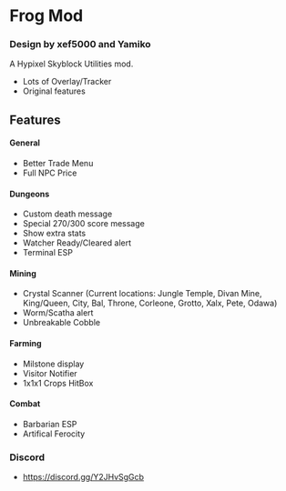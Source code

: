 # Frog Mod
### Design by xef5000 and Yamiko


A Hypixel Skyblock Utilities mod.

- Lots of Overlay/Tracker
- Original features
 
## Features

#### General
- Better Trade Menu
- Full NPC Price

#### Dungeons
- Custom death message
- Special 270/300 score message
- Show extra stats
- Watcher Ready/Cleared alert
- Terminal ESP

#### Mining
- Crystal Scanner (Current locations: Jungle Temple, Divan Mine, King/Queen, City, Bal, Throne, Corleone, Grotto, Xalx, Pete, Odawa)
- Worm/Scatha alert
- Unbreakable Cobble

#### Farming
- Milstone display
- Visitor Notifier
- 1x1x1 Crops HitBox

#### Combat
- Barbarian ESP
- Artifical Ferocity


### Discord
- https://discord.gg/Y2JHvSgGcb



